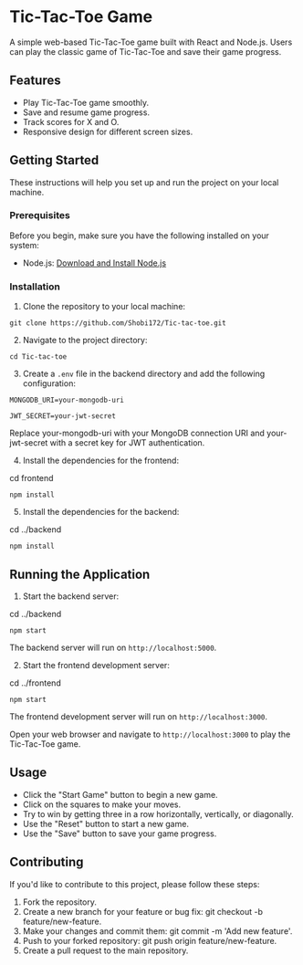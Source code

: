 # Tic-Tac-Toe Game

A simple web-based Tic-Tac-Toe game built with React and Node.js. Users can play the classic game of Tic-Tac-Toe and save their game progress.

## Features

- Play Tic-Tac-Toe game smoothly.
- Save and resume game progress.
- Track scores for X and O.
- Responsive design for different screen sizes.

## Getting Started

These instructions will help you set up and run the project on your local machine.

### Prerequisites

Before you begin, make sure you have the following installed on your system:

- Node.js: [Download and Install Node.js](https://nodejs.org/)

### Installation

1. Clone the repository to your local machine:


`git clone https://github.com/Shobi172/Tic-tac-toe.git`

2. Navigate to the project directory: 

`cd Tic-tac-toe`

3. Create a `.env` file in the backend directory and add the following configuration:

`MONGODB_URI=your-mongodb-uri`

`JWT_SECRET=your-jwt-secret`

Replace your-mongodb-uri with your MongoDB connection URI and your-jwt-secret with a secret key for JWT authentication.

4. Install the dependencies for the frontend:

cd frontend

`npm install`

5. Install the dependencies for the backend:

cd ../backend

`npm install`

## Running the Application

1. Start the backend server:


cd ../backend

`npm start`


The backend server will run on `http://localhost:5000`.

2. Start the frontend development server:

cd ../frontend

`npm start`

The frontend development server will run on `http://localhost:3000`.


Open your web browser and navigate to `http://localhost:3000` to play the Tic-Tac-Toe game.

## Usage

- Click the "Start Game" button to begin a new game.
- Click on the squares to make your moves.
- Try to win by getting three in a row horizontally, vertically, or diagonally.
- Use the "Reset" button to start a new game.
- Use the "Save" button to save your game progress.


 ## Contributing

 If you'd like to contribute to this project, please follow these steps:

1. Fork the repository.
2. Create a new branch for your feature or bug fix: git checkout -b feature/new-feature.
3. Make your changes and commit them: git commit -m 'Add new feature'.
4. Push to your forked repository: git push origin feature/new-feature.
5. Create a pull request to the main repository.


